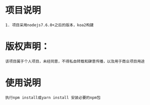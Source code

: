 # 项目说明
    1. 项目采用nodejs7.6.0+之后的版本，koa2构建
# 版权声明：
    该项目属于个人项目，未经同意，不得私自转载和肆意传播，以及用于商业项目用途
# 使用说明
    执行npm install或yarn install 安装必要的npm包
